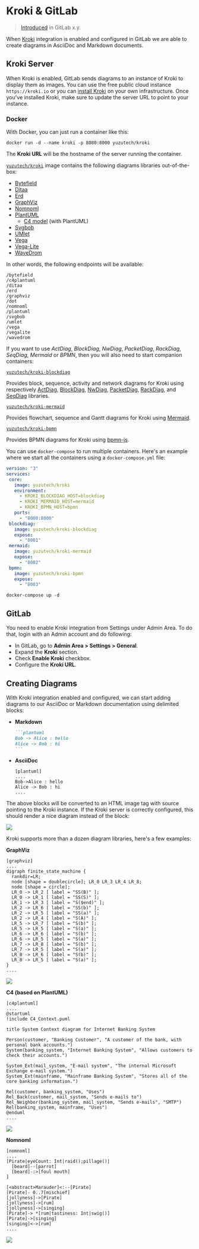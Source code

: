# Kroki & GitLab

> [Introduced](https://gitlab.com/gitlab-org/gitlab/-/merge_requests/44851) in GitLab x.y.

When [Kroki](https://kroki.io) integration is enabled and configured in
GitLab we are able to create diagrams in AsciiDoc and Markdown documents.

## Kroki Server

When Kroki is enabled, GitLab sends diagrams to an instance of Kroki to display them as images.
You can use the free public cloud instance `https://kroki.io` or you can [install Kroki](https://docs.kroki.io/kroki/setup/install/)
on your own infrastructure.
Once you've installed Kroki, make sure to update the server URL to point to your instance.

### Docker

With Docker, you can just run a container like this:

```shell
docker run -d --name kroki -p 8080:8000 yuzutech/kroki
```

The **Kroki URL** will be the hostname of the server running the container.

[`yuzutech/kroki`](https://hub.docker.com/r/yuzutech/kroki) image contains the following diagrams libraries out-of-the-box:

- [Bytefield](https://bytefield-svg.deepsymmetry.org/)
- [Ditaa](http://ditaa.sourceforge.net)
- [Erd](https://github.com/BurntSushi/erd)
- [GraphViz](https://www.graphviz.org/)
- [Nomnoml](https://github.com/skanaar/nomnoml)
- [PlantUML](https://github.com/plantuml/plantuml)
  - [C4 model](https://github.com/RicardoNiepel/C4-PlantUML) (with PlantUML)
- [Svgbob](https://github.com/ivanceras/svgbob)
- [UMlet](https://github.com/umlet/umlet)
- [Vega](https://github.com/vega/vega)
- [Vega-Lite](https://github.com/vega/vega-lite)
- [WaveDrom](https://wavedrom.com/)

In other words, the following endpoints will be available:

```plaintext
/bytefield
/c4plantuml
/ditaa
/erd
/graphviz
/dot
/nomnoml
/plantuml
/svgbob
/umlet
/vega
/vegalite
/wavedrom
```

If you want to use _ActDiag_, _BlockDiag_, _NwDiag_, _PacketDiag_, _RackDiag_, _SeqDiag_, _Mermaid_ or _BPMN_, then you will also need to start companion containers:

[`yuzutech/kroki-blockdiag`](https://hub.docker.com/r/yuzutech/kroki-blockdiag)

Provides block, sequence, activity and network diagrams for Kroki using respectively
[ActDiag](http://blockdiag.com/en/actdiag/index.html),
[BlockDiag](http://blockdiag.com/en/blockdiag/index.html),
[NwDiag](http://blockdiag.com/en/nwdiag/index.html),
[PacketDiag](http://blockdiag.com/en/nwdiag/packetdiag-examples.html),
[RackDiag](http://blockdiag.com/en/nwdiag/rackdiag-examples.html),
and [SeqDiag](http://blockdiag.com/en/seqdiag/index.html) libraries.

[`yuzutech/kroki-mermaid`](https://hub.docker.com/r/yuzutech/kroki-mermaid)

Provides flowchart, sequence and Gantt diagrams for Kroki using [Mermaid](https://mermaidjs.github.io).

[`yuzutech/kroki-bpmn`](https://hub.docker.com/r/yuzutech/kroki-bpmn)

Provides BPMN diagrams for Kroki using [bpmn-js](https://bpmn.io/toolkit/bpmn-js).

You can use `docker-compose` to run multiple containers.
Here's an example where we start all the containers using a `docker-compose.yml` file:

```yaml
version: "3"
services:
 core:
   image: yuzutech/kroki
   environment:
     - KROKI_BLOCKDIAG_HOST=blockdiag
     - KROKI_MERMAID_HOST=mermaid
     - KROKI_BPMN_HOST=bpmn
   ports:
     - "8000:8000"
 blockdiag:
   image: yuzutech/kroki-blockdiag
   expose:
     - "8001"
 mermaid:
   image: yuzutech/kroki-mermaid
   expose:
     - "8002"
 bpmn:
   image: yuzutech/kroki-bpmn
   expose:
     - "8003"
```

```shell
docker-compose up -d
```

## GitLab

You need to enable Kroki integration from Settings under Admin Area.
To do that, login with an Admin account and do following:

- In GitLab, go to **Admin Area > Settings > General**.
- Expand the **Kroki** section.
- Check **Enable Kroki** checkbox.
- Configure the **Kroki URL**.

## Creating Diagrams

With Kroki integration enabled and configured, we can start adding diagrams to
our AsciiDoc or Markdown documentation using delimited blocks:

- **Markdown**

  ````markdown
  ```plantuml
  Bob -> Alice : hello
  Alice -> Bob : hi
  ```
  ````

- **AsciiDoc**

  ```plaintext
  [plantuml]
  ....
  Bob->Alice : hello
  Alice -> Bob : hi
  ....
  ```

The above blocks will be converted to an HTML image tag with source pointing to the
Kroki instance. If the Kroki server is correctly configured, this should
render a nice diagram instead of the block:

<img src="https://kroki.io/plantuml/svg/eNpzyk9S0LVTcMzJTE5VsFLISM3JyeeC8IDCTkBZoGAmANl1Cxw="/>

Kroki supports more than a dozen diagram libraries, here's a few examples:

**GraphViz**

```plaintext
[graphviz]
....
digraph finite_state_machine {
  rankdir=LR;
  node [shape = doublecircle]; LR_0 LR_3 LR_4 LR_8;
  node [shape = circle];
  LR_0 -> LR_2 [ label = "SS(B)" ];
  LR_0 -> LR_1 [ label = "SS(S)" ];
  LR_1 -> LR_3 [ label = "S($end)" ];
  LR_2 -> LR_6 [ label = "SS(b)" ];
  LR_2 -> LR_5 [ label = "SS(a)" ];
  LR_2 -> LR_4 [ label = "S(A)" ];
  LR_5 -> LR_7 [ label = "S(b)" ];
  LR_5 -> LR_5 [ label = "S(a)" ];
  LR_6 -> LR_6 [ label = "S(b)" ];
  LR_6 -> LR_5 [ label = "S(a)" ];
  LR_7 -> LR_8 [ label = "S(b)" ];
  LR_7 -> LR_5 [ label = "S(a)" ];
  LR_8 -> LR_6 [ label = "S(b)" ];
  LR_8 -> LR_5 [ label = "S(a)" ];
}
....
```

<img src="https://kroki.io/graphviz/svg/eNqFzr0OgjAUBeCZPsUNccDBRH6EJgQTnZlgJIYUWqURCwGcjO8uGAwUVJYzffecS_mlImUGZy54w-K6IW3eSJpxweCBlIqIK-WV5wcuUkRBGUR1RkoGHtDinuQs5VWas5MLfhBvuzC7sLrAs5MPRspbb_YdMyCCnCQsb4EahtpxrcKE6BMSDkTviSkRbcUEHZDRI3vSk8zJbkLInFjy1GEQu144skjmQp4Zr9hffx132IsdTi_wzw5nsQMv_oH_djzRC38unS8="/>

**C4 (based on PlantUML)**

```plaintext
[c4plantuml]
....
@startuml
!include C4_Context.puml

title System Context diagram for Internet Banking System

Person(customer, "Banking Customer", "A customer of the bank, with personal bank accounts.")
System(banking_system, "Internet Banking System", "Allows customers to check their accounts.")

System_Ext(mail_system, "E-mail system", "The internal Microsoft Exchange e-mail system.")
System_Ext(mainframe, "Mainframe Banking System", "Stores all of the core banking information.")

Rel(customer, banking_system, "Uses")
Rel_Back(customer, mail_system, "Sends e-mails to")
Rel_Neighbor(banking_system, mail_system, "Sends e-mails", "SMTP")
Rel(banking_system, mainframe, "Uses")
@enduml
....
```

<img src="https://kroki.io/c4plantuml/svg/eNp9UkFuwjAQvOcVW05Uopz6AErEgQMVKvQcGbNJLBwbeTeC_r4b40AQtLd4PDszO86MWAVuG5u9GKdtu0fI34vcO8YzT4_dRcaGLcLmhxgbSFewN6oKqoHSB1gKFBwyzJU7GFclbpatMZB3Y90S-wbDBEY9I0_QSLAP6AngS-AaYSesCZwM13CMEspGDJTWvnVM09FrdjEZ7y6KBcWjyP2RJjpZ6090tSNgD7pGfehcTbiTT_rF4szjRhl7M1i8dWegq-xWIpvoKjlXRgdPvmRYnHWtXIWAw4Fb9F7alVIkis6q_34SfcM-IIGyti9JCwBpe7GXh2gUG-9i-C-0g9ofOvomJKEJq5grfRhQ71fdoNtTyt-1lWY-0VT1zoeH8v-ZjkustuuLxLPJaw8p3UzG5Qf8BSot7V4="/>

**Nomnoml**

```plaintext
[nomnoml]
....
[Pirate|eyeCount: Int|raid();pillage()|
  [beard]--[parrot]
  [beard]-:>[foul mouth]
]

[<abstract>Marauder]<:--[Pirate]
[Pirate]- 0..7[mischief]
[jollyness]->[Pirate]
[jollyness]->[rum]
[jollyness]->[singing]
[Pirate]-> *[rum|tastiness: Int|swig()]
[Pirate]->[singing]
[singing]<->[rum]
....
```

<img src="https://kroki.io/nomnoml/svg/eNpdjzELgzAQhff8ioxaSOlWsJKlU4dC95Dh1Kgp0cjlQhH88VWs1BZueLz73j1OPSwCmcmM5upjTxm_9TQh2CpJL4N1DhqTpBPjXBUGsNJCqAEQPemdl0lV--h45yO1mmnGVA5FIISS5B0QYmVQ59kcXvs024Tgp-PxrDobytaael48vXNjb0LQQn7xHxdj928F2zfz7A5LfljAiSCQXbD1t_CyTZLuuV12U_mn5A2ROWWs"/>

